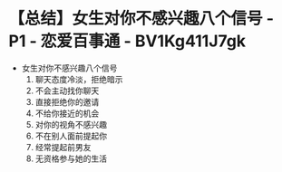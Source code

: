 # 【总结】女生对你不感兴趣八个信号 - P1 - 恋爱百事通 - BV1Kg411J7gk

-   女生对你不感兴趣八个信号
    1.  聊天态度冷淡，拒绝暗示
    2.  不会主动找你聊天
    3.  直接拒绝你的邀请
    4.  不给你接近的机会
    5.  对你的视角不感兴趣
    6.  不在别人面前提起你
    7.  经常提起前男友
    8.  无资格参与她的生活